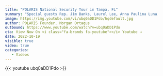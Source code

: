 ```yaml
---
title: "POLARIS National Security Tour in Tampa, FL"
summary: "Special guests Rep. Jim Banks, Laurel Lee, Anna Paulina Luna, former DHS Acting Secretary Chad Wolf, and former Florida Attorney General Pam Bondi join Polaris Founder Morgan Ortagus."
image: https://img.youtube.com/vi/ubq0aDD1Pdo/hqdefault.jpg
author: POLARIS Founder, Morgan Ortagus
outbound: https://www.youtube.com/watch?v=ubq0aDD1Pdo
cta: View Now On <i class="fa-brands fa-youtube"></i> Youtube →
date: 2022-10-19
visible: true
video: true
categories:
   - Videos
---
```


{{< youtube ubq0aDD1Pdo >}}